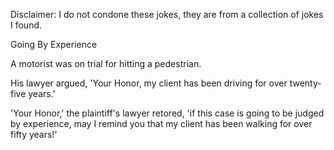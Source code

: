 Disclaimer: I do not condone these jokes, they are from a collection of jokes I found.

Going By Experience

A motorist was on trial for hitting a pedestrian.

His lawyer argued, 'Your Honor, my client has been driving for over twenty-five years.'

'Your Honor,' the plaintiff's lawyer retored, 'if this case is going to be judged by experience, may I remind you that my client has been walking for over fifty years!'

